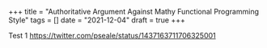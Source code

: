+++
title = "Authoritative Argument Against Mathy Functional Programming Style"
tags = []
date = "2021-12-04"
draft = true
+++

Test 1
https://twitter.com/pseale/status/1437163711706325001
